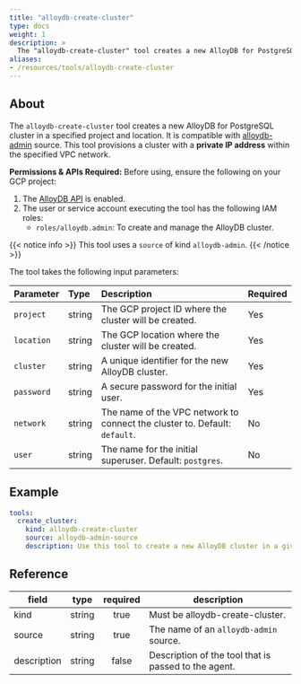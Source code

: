```yaml
---
title: "alloydb-create-cluster"
type: docs
weight: 1
description: >
  The "alloydb-create-cluster" tool creates a new AlloyDB for PostgreSQL cluster in a specified project and location.
aliases:
- /resources/tools/alloydb-create-cluster
---
```


## About

The `alloydb-create-cluster` tool creates a new AlloyDB for PostgreSQL cluster in a specified project and location. It is compatible with [alloydb-admin](../../sources/alloydb-admin.md) source.
This tool provisions a cluster with a **private IP address** within the specified VPC network.

  **Permissions & APIs Required:**
  Before using, ensure the following on your GCP project:
  1. The [AlloyDB API](https://console.cloud.google.com/apis/library/alloydb.googleapis.com) is enabled.
  2. The user or service account executing the tool has the following IAM roles:
     - `roles/alloydb.admin`: To create and manage the AlloyDB cluster.

{{< notice info >}}
This tool uses a `source` of kind `alloydb-admin`.
{{< /notice >}}

The tool takes the following input parameters:

| Parameter | Type | Description | Required |
| :--- | :--- | :--- | :--- |
| `project`  | string | The GCP project ID where the cluster will be created. | Yes |
| `location` | string | The GCP location where the cluster will be created. | Yes |
| `cluster`  | string | A unique identifier for the new AlloyDB cluster. | Yes |
| `password` | string | A secure password for the initial user. | Yes |
| `network`  | string | The name of the VPC network to connect the cluster to. Default: `default`. | No |
| `user`     | string | The name for the initial superuser. Default: `postgres`. | No |

## Example

```yaml
tools:
  create_cluster:
    kind: alloydb-create-cluster
    source: alloydb-admin-source
    description: Use this tool to create a new AlloyDB cluster in a given project and location.
```
## Reference
| **field**   |                  **type**                  | **required** | **description**                                                                                  |
|-------------|:------------------------------------------:|:------------:|--------------------------------------------------------------------------------------------------|
| kind        |                   string                   |     true     | Must be alloydb-create-cluster.                                                                  |                                               |
| source      |                   string                   |     true     | The name of an `alloydb-admin` source.                                                                       |
| description |                   string                   |     false     | Description of the tool that is passed to the agent.                                             |
